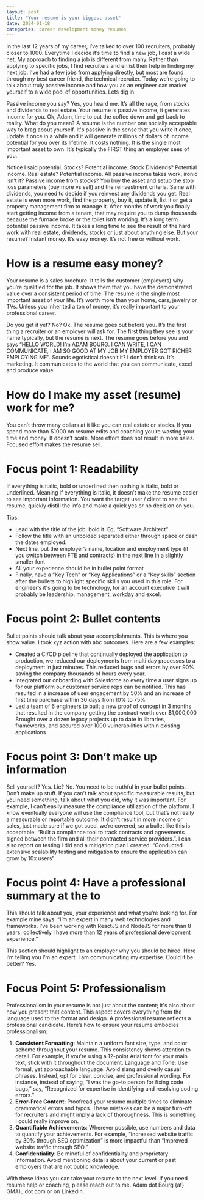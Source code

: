```yaml
---
layout: post
title: "Your resume is your biggest asset"
date: 2024-01-18
categories: career development money resumes 
---
```


In the last 12 years of my career, I’ve talked to over 100 recruiters, probably closer to 1000. Everytime I decide it’s time to find a new job, I cast a wide net. My approach to finding a job is different from many. Rather than applying to specific jobs, I find recruiters and enlist their help in finding my next job. I’ve had a few jobs from applying directly, but most are found through my best career friend, the technical recruiter. Today we’re going to talk about truly passive income and how you as an engineer can market yourself to a wide pool of opportunities. Lets dig in. 

Passive income you say? Yes, you heard me. It’s all the rage, from stocks and dividends to real estate. Your resume is passive income, it generates income for you. Ok, Adam, time to put the coffee down and get back to reality. What do you mean? A resume is the number one socially acceptable way to brag about yourself. It's passive in the sense that you write it once, update it once in a while and it will generate millions of dollars of income potential for you over its lifetime. It costs nothing. It is the single most important asset to own. It’s typically the FIRST thing an employer sees of you. 

Notice I said potential. Stocks? Potential income. Stock Dividends? Potential income. Real estate? Potential income. All passive income takes work, ironic isn’t it? Passive income from stocks? You buy the asset and setup the stop loss parameters (buy more vs sell) and the reinvestment criteria. Same with dividends, you need to decide if you reinvest any dividends you get. Real estate is even more work, find the property, buy it, update it, list it or get a property management firm to manage it. After months of work you finally start getting income from a tenant, that may require you to dump thousands because the furnace broke or the toilet isn’t working. It’s a long term potential passive income. It takes a long time to see the result of the hard work with real estate, dividends, stocks or just about anything else. But your resume? Instant money. It’s easy money. It’s not free or without work. 

# How is a resume easy money? 

Your resume is a sales brochure. It tells the customer (employers) why you’re qualified for the job. It shows them that you have the demonstrated value over a consistent period of time. The resume is the single most important asset of your life. It’s worth more than your home, cars, jewelry or TVs. Unless you inherited a ton of money, it’s really important to your professional career. 

Do you get it yet? No? Ok. The resume goes out before you. It’s the first thing a recruiter or an employer will ask for. The first thing they see is your name typically, but the resume is next. The resume goes before you and says “HELLO WORLD! I’m ADAM BOURG. I CAN WRITE, I CAN COMMUNICATE, I AM SO GOOD AT MY JOB MY EMPLOYER GOT RICHER EMPLOYING ME”. Sounds egotistical doesn’t it? I don’t think so. It’s marketing. It communicates to the world that you can communicate, excel and produce value. 

# How do I make my asset (resume) work for me? 

You can’t throw many dollars at it like you can real estate or stocks. If you spend more than $1000 on resume edits and coaching you’re wasting your time and money. It doesn’t scale. More effort does not result in more sales. Focused effort makes the resume sell. 

# Focus point 1: Readability 

If everything is italic, bold or underlined then nothing is italic, bold or underlined. Meaning if everything is italic, it doesn’t make the resume easier to see important information. You want the target user / client to see the resume, quickly distill the info and make a quick yes or no decision on you. 

Tips:
* Lead with the title of the job, bold it. Eg, “Software Architect”
* Follow the title with an unbolded separated either through space or dash the dates employed. 
* Next line, put the employer’s name, location and employment type (if you switch between FTE and contracts)  in the next line in a slightly smaller font
* All your experience should be in bullet point format
* Finally, have a “Key Tech” or “Key Applications” or a “Key skills” section after the bullets to highlight specific skills you used in this role. For engineer’s it's going to be technology, for an account executive it will probably be leadership, management, workday and excel. 

# Focus point 2: Bullet contents

Bullet points should talk about your accomplishments. This is where you show value. I took xyz action with abc outcomes. Here are a few examples: 
* Created a CI/CD pipeline that continually deployed the application to production, we reduced our deployments from multi day processes to a deployment in just minutes. This reduced bugs and errors by over 90% saving the company thousands of hours every year. 
* Integrated our onboarding with Salesforce so every time a user signs up for our platform our customer service reps can be notified. This has resulted in a increase of user engagement by 50% and an increase of first time purchase within 30 days from 10% to 75% 
* Led a team of 6 engineers to built a new proof of concept in 3 months that resulted in the company getting the contract worth over $1,000,000 
Brought over a dozen legacy projects up to date in libraries, frameworks, and secured over 1000 vulnerabilities within existing applications

# Focus point 3: Don’t make up information

Sell yourself? Yes. Lie? No. You need to be truthful in your bullet points. Don’t make up stuff. If you can’t talk about specific measurable results, but you need something, talk about what you did, why it was important. For example, I can’t easily measure the compliance utilization of the platform. I know eventually everyone will use the compliance tool, but that’s not really a measurable or reportable outcome. It didn’t result in more income or sales, just made sure if we got sued, we’re covered, so a bullet like this is acceptable: “Built a compliance tool to track contracts and agreements signed between the firm and all their contracted service providers.”. I can also report on testing I did and a mitigation plan I created: “Conducted extensive scalability testing and mitigation to ensure the application can grow by 10x users” 

# Focus point 4: Have a professional summary at the to

This should talk about you, your experience and what you’re looking for. For example mine says: “I’m an expert in many web technologies and frameworks. I’ve been working with ReactJS and NodeJS for more than 8 years; collectively I have more than 12 years of professional development experience.” 

This section should highlight to an employer why you should be hired. Here I’m telling you I’m an expert. I am communicating my expertise. Could it be better? Yes. 

# Focus Point 5: Professionalism

Professionalism in your resume is not just about the content; it's also about how you present that content. This aspect covers everything from the language used to the format and design. A professional resume reflects a professional candidate. Here’s how to ensure your resume embodies professionalism:

1. **Consistent Formatting**: Maintain a uniform font size, type, and color scheme throughout your resume. This consistency shows attention to detail. For example, if you're using a 12-point Arial font for your main text, stick with it throughout the document.
Language and Tone: Use formal, yet approachable language. Avoid slang and overly casual phrases. Instead, opt for clear, concise, and professional wording. For instance, instead of saying, “I was the go-to person for fixing code bugs,” say, “Recognized for expertise in identifying and resolving coding errors.”
2. **Error-Free Content**: Proofread your resume multiple times to eliminate grammatical errors and typos. These mistakes can be a major turn-off for recruiters and might imply a lack of thoroughness. This is something I could really improve on. 
3. **Quantifiable Achievements**: Wherever possible, use numbers and data to quantify your achievements. For example, “Increased website traffic by 30% through SEO optimization” is more impactful than “Improved website traffic through SEO.”
4. **Confidentiality**: Be mindful of confidentiality and proprietary information. Avoid mentioning details about your current or past employers that are not public knowledge.

With these ideas you can take your resume to the next level. If you need resume help or coaching, please reach out to me. Adam dot Bourg {at} GMAIL dot com or on LinkedIn. 